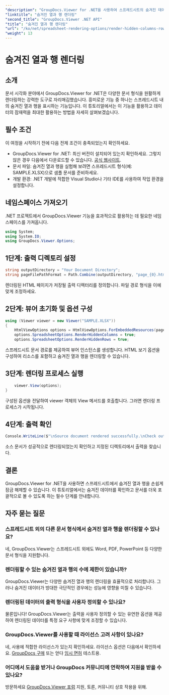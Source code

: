 ```yaml
---
"description": "GroupDocs.Viewer for .NET을 사용하여 스프레드시트의 숨겨진 데이터를 손쉽게 확인해 보세요. 단계별 가이드를 따라 숨겨진 열과 행을 확인해 보세요."
"linktitle": "숨겨진 열과 행 렌더링"
"second_title": "GroupDocs.Viewer .NET API"
"title": "숨겨진 열과 행 렌더링"
"url": "/ko/net/spreadsheet-rendering-options/render-hidden-columns-rows/"
"weight": 13
---
```


# 숨겨진 열과 행 렌더링

## 소개
문서 시각화 분야에서 GroupDocs.Viewer for .NET은 다양한 문서 형식을 원활하게 렌더링하는 강력한 도구로 자리매김했습니다. 흥미로운 기능 중 하나는 스프레드시트 내의 숨겨진 열과 행을 표시하는 기능입니다. 이 튜토리얼에서는 이 기능을 활용하고 데이터의 잠재력을 최대한 활용하는 방법을 자세히 살펴보겠습니다.
## 필수 조건
이 여정을 시작하기 전에 다음 전제 조건이 충족되었는지 확인하세요.
- GroupDocs.Viewer for .NET: 최신 버전이 설치되어 있는지 확인하세요. 그렇지 않은 경우 다음에서 다운로드할 수 있습니다. [공식 웹사이트](https://releases.groupdocs.com/viewer/net/).
- 문서 파일: 숨겨진 열과 행을 실험해 보려면 스프레드시트 형식(예: SAMPLE.XLSX)으로 샘플 문서를 준비하세요.
- 개발 환경: .NET 개발에 적합한 Visual Studio나 기타 IDE를 사용하여 작업 환경을 설정합니다.
## 네임스페이스 가져오기
.NET 프로젝트에서 GroupDocs.Viewer 기능을 효과적으로 활용하는 데 필요한 네임스페이스를 가져옵니다.
```csharp
using System;
using System.IO;
using GroupDocs.Viewer.Options;
```
## 1단계: 출력 디렉토리 설정
```csharp
string outputDirectory = "Your Document Directory";
string pageFilePathFormat = Path.Combine(outputDirectory, "page_{0}.html");
```
렌더링된 HTML 페이지가 저장될 출력 디렉터리를 정의합니다. 파일 경로 형식을 이에 맞게 조정하세요.
## 2단계: 뷰어 초기화 및 옵션 구성
```csharp
using (Viewer viewer = new Viewer("SAMPLE.XLSX"))
{
    HtmlViewOptions options = HtmlViewOptions.ForEmbeddedResources(pageFilePathFormat);
    options.SpreadsheetOptions.RenderHiddenColumns = true;
    options.SpreadsheetOptions.RenderHiddenRows = true;
```
스프레드시트 문서 경로를 제공하여 뷰어 인스턴스를 생성합니다. HTML 보기 옵션을 구성하여 리소스를 포함하고 숨겨진 열과 행을 렌더링할 수 있습니다.
## 3단계: 렌더링 프로세스 실행
```csharp
    viewer.View(options);
}
```
구성된 옵션을 전달하여 viewer 객체의 View 메서드를 호출합니다. 그러면 렌더링 프로세스가 시작됩니다.
## 4단계: 출력 확인
```csharp
Console.WriteLine($"\nSource document rendered successfully.\nCheck output in {outputDirectory}.");
```
소스 문서가 성공적으로 렌더링되었는지 확인하고 지정된 디렉토리에서 출력을 찾습니다.
## 결론
GroupDocs.Viewer for .NET을 사용하면 스프레드시트에서 숨겨진 열과 행을 손쉽게 잠금 해제할 수 있습니다. 이 튜토리얼에서는 숨겨진 데이터를 확인하고 문서를 더욱 포괄적으로 볼 수 있도록 하는 필수 단계를 안내합니다.
## 자주 묻는 질문
### 스프레드시트 외의 다른 문서 형식에서 숨겨진 열과 행을 렌더링할 수 있나요?
네, GroupDocs.Viewer는 스프레드시트 외에도 Word, PDF, PowerPoint 등 다양한 문서 형식을 지원합니다.
### 렌더링할 수 있는 숨겨진 열과 행의 수에 제한이 있습니까?
GroupDocs.Viewer는 다양한 숨겨진 열과 행의 렌더링을 효율적으로 처리합니다. 그러나 숨겨진 데이터가 방대한 극단적인 경우에는 성능에 영향을 미칠 수 있습니다.
### 렌더링된 데이터의 출력 형식을 사용자 정의할 수 있나요?
물론입니다! GroupDocs.Viewer는 출력을 사용자 정의할 수 있는 유연한 옵션을 제공하여 렌더링된 데이터를 특정 요구 사항에 맞게 조정할 수 있습니다.
### GroupDocs.Viewer를 사용할 때 라이선스 고려 사항이 있나요?
네, 사용에 적합한 라이선스가 있는지 확인하세요. 라이선스 옵션은 다음에서 확인하세요. [GroupDocs 구매](https://purchase.groupdocs.com/buy) 또는 얻다 [임시 면허](https://purchase.groupdocs.com/temporary-license/) 테스트용.
### 어디에서 도움을 받거나 GroupDocs 커뮤니티에 연락하여 지원을 받을 수 있나요?
방문하세요 [GroupDocs.Viewer 포럼](https://forum.groupdocs.com/c/viewer/9) 지원, 토론, 커뮤니티 상호 작용을 위해.